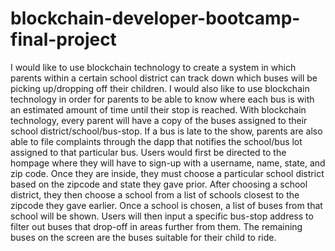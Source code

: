 # blockchain-developer-bootcamp-final-project
I would like to use blockchain technology to create a system in which parents within a certain school district can track down which buses will be picking up/dropping off their children. I would also like to use blockchain technology in order for parents to be able to know where each bus is with an estimated amount of time until their stop is reached. With blockchain technology, every parent will have a copy of the buses assigned to their school district/school/bus-stop. If a bus is late to the show, parents are also able to file complaints through the dapp that notifies the school/bus lot assigned to that particular bus.
Users would first be directed to the hompage where they will have to sign-up with a username, name, state, and zip code. Once they are inside, they must choose a particular school district based on the zipcode and state they gave prior. After choosing a school district, they then choose a school from a list of schools closest to the zipcode they gave earlier. Once a school is chosen, a list of buses from that school will be shown. Users will then input a specific bus-stop address to filter out buses that drop-off in areas further from them. The remaining buses on the screen are the buses suitable for their child to ride.
